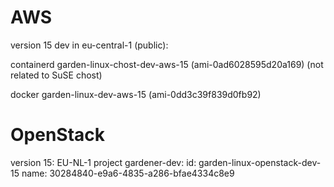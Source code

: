 # AWS

version 15 dev in eu-central-1 (public):

containerd
garden-linux-chost-dev-aws-15 (ami-0ad6028595d20a169)
(not related to SuSE chost)

docker
garden-linux-dev-aws-15 (ami-0dd3c39f839d0fb92)

# OpenStack

version 15: EU-NL-1 project gardener-dev:
id: garden-linux-openstack-dev-15
name: 30284840-e9a6-4835-a286-bfae4334c8e9
